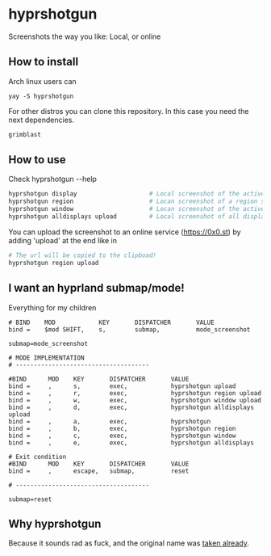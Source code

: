 # hyprshotgun
Screenshots the way you like: Local, or online

## How to install

Arch linux users can

    yay -S hyprshotgun

For other distros you can clone this repository. In this case you need the next dependencies.

``` sh
grimblast
```

## How to use
Check hyprshotgun --help
``` sh
hyprshotgun display                    # Local screenshot of the active display.
hyprshotgun region                     # Locan screenshot of a region selected by the user.
hyprshotgun window                     # Locan screenshot of the active window
hyprshotgun alldisplays upload         # Local screenshot of all displays currently enabled.
```
You can upload the screenshot to an online service (https://0x0.st) by adding 'upload' at the end like in

``` sh
# The url will be copied to the clipboad!
hyprshotgun region upload
```

## I want an hyprland submap/mode!

Everything for my children
```
# BIND    MOD            KEY       DISPATCHER       VALUE
bind =    $mod SHIFT,    s,        submap,          mode_screenshot
```

```
submap=mode_screenshot

# MODE IMPLEMENTATION
# -------------------------------------

#BIND      MOD    KEY       DISPATCHER       VALUE
bind =     ,      s,        exec,            hyprshotgun upload
bind =     ,      r,        exec,            hyprshotgun region upload
bind =     ,      w,        exec,            hyprshotgun window upload
bind =     ,      d,        exec,            hyprshotgun alldisplays upload
bind =     ,      a,        exec,            hyprshotgun
bind =     ,      b,        exec,            hyprshotgun region
bind =     ,      c,        exec,            hyprshotgun window 
bind =     ,      e,        exec,            hyprshotgun alldisplays

# Exit condition
#BIND      MOD    KEY       DISPATCHER       VALUE
bind =     ,      escape,   submap,          reset 

# -------------------------------------

submap=reset
```

## Why hyprshotgun
Because it sounds rad as fuck, and the original name was [taken already](https://github.com/Gustash/Hyprshot).
